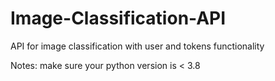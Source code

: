 # Image-Classification-API
API for image classification with user and tokens functionality

Notes: make sure your python version is < 3.8
